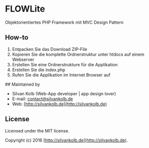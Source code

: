 # FLOWLite 
Objektorientiertes PHP Framework mit MVC Design Pattern

## How-to
1) Entpacken Sie das Download ZIP-File
2) Kopieren Sie die komplette Ordnerstruktur unter htdocs auf einem Webserver
3) Erstellen Sie eine Ordnerstrukture für die Applikation
4) Erstellen Sie die index.php
5) Rufen Sie die Applikation im Internet Browser auf

## Maintained by
- Silvan Kolb (Web-App developer | app design lover)
- E-mail: [contact@silvankolb.de](mailto:contact@silvankolb.de)
- Web: [http://silvankolb.de](http://silvankolb.de)

## License
Licensed under the MIT license.

Copyright (c) 2016 [http://silvankolb.de](http://silvankolb.de).
